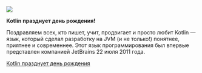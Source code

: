 <!--2025-07-22 14:25:49-->
<div class="yb">
  <div class="rss habr"><img src="https://habrastorage.org/getpro/habr/upload_files/e6d/4e2/221/e6d4e22217cb0a606236b3832a53ded0.jpg" /><p><strong>Kotlin празднует день рождения!</strong></p><p>Поздравляем всех, кто пишет, учит, продвигает и просто любит Kotlin — язык, который сделал разработку на JVM (и не только!) понятнее, приятнее и современнее. Этот язык программирования был впервые представлен компанией JetBrains 22 июля 2011 года.</p> <a... <p class="titl"><a href="https://habr.com/ru/companies/spring_aio/news/930060/?utm_source=habrahabr&utm_medium=rss&utm_campaign=930060">Kotlin празднует день рождения</a></p></div>
</div>

